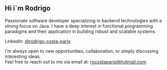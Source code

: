 <h2>Hi i`m Rodrigo</h2>

Passionate software developer specializing in backend technologies with a strong focus on Java.
I have a deep interest in functional programming paradigms and their application in building robust and scalable systems.

Linkedin: [@rodrigo-costa-paris](https://www.linkedin.com/in/rodrigo-costa-paris/)

I'm always open to new opportunities, collaboration, or simply discussing interesting ideas. <br>
Feel free to reach out to me via email at: rocostaparis@hotmail.com
